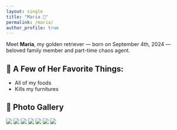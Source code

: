 ```yaml
---
layout: single
title: "Maria 🐾"
permalink: /maria/
author_profile: true
---
```


Meet **Maria**, my golden retriever — born on September 4th, 2024 — beloved family member and part-time chaos agent.

## 🐶 A Few of Her Favorite Things:
- All of my foods
- Kills my furnitures

## 📸 Photo Gallery

<div class="gallery">
  <img src="/images/born.jpg" alt=" " />
  <img src="/images/maria1.jpg" alt=" " />
  <img src="/images/maria2.jpg" alt=" " />
  <img src="/images/maria3.jpg" alt=" " />
  <img src="/images/maria4.jpg" alt=" " />
  <img src="/images/maria5.jpg" alt=" " />
  <img src="/images/maria6.jpg" alt=" " />
</div>
